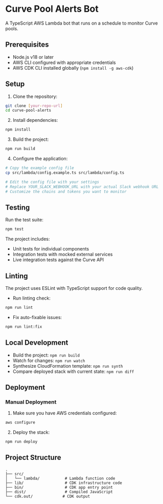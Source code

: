 # Curve Pool Alerts Bot

A TypeScript AWS Lambda bot that runs on a schedule to monitor Curve pools.

## Prerequisites

- Node.js v18 or later
- AWS CLI configured with appropriate credentials
- AWS CDK CLI installed globally (`npm install -g aws-cdk`)

## Setup

1. Clone the repository:
```bash
git clone [your-repo-url]
cd curve-pool-alerts
```

2. Install dependencies:
```bash
npm install
```

3. Build the project:
```bash
npm run build
```

4. Configure the application:
```bash
# Copy the example config file
cp src/lambda/config.example.ts src/lambda/config.ts

# Edit the config file with your settings
# Replace YOUR_SLACK_WEBHOOK_URL with your actual Slack webhook URL
# Customize the chains and tokens you want to monitor
```

## Testing

Run the test suite:
```bash
npm test
```

The project includes:
- Unit tests for individual components
- Integration tests with mocked external services
- Live integration tests against the Curve API

## Linting

The project uses ESLint with TypeScript support for code quality.

- Run linting check:
```bash
npm run lint
```

- Fix auto-fixable issues:
```bash
npm run lint:fix
```

## Local Development

- Build the project: `npm run build`
- Watch for changes: `npm run watch`
- Synthesize CloudFormation template: `npm run synth`
- Compare deployed stack with current state: `npm run diff`

## Deployment

### Manual Deployment

1. Make sure you have AWS credentials configured:
```bash
aws configure
```

2. Deploy the stack:
```bash
npm run deploy
```

## Project Structure

```
.
├── src/
│   └── lambda/           # Lambda function code
├── lib/                  # CDK infrastructure code
├── bin/                  # CDK app entry point
├── dist/                 # Compiled JavaScript
└── cdk.out/             # CDK output
